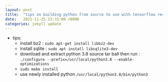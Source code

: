 ```yaml
---
layout: post
title:  "tips on building python from source to use with tensorflow recommender addons"
date:   2021-11-25 23:31:00 +0800
categories: jekyll update
---
```



* tips:
    * install bz2 : ```sudo apt-get install libbz2-dev```
    * install sqlite : ```sudo apt install libsqlite3-dev```
    * download and extract python 3.8 source tar ball then run : ```./configure --prefix=/usr/local/python3.8 --enable-optimizations```
    * ```sudo make install```
    * use newly installed python ```/usr/local/python3.8/bin/python3```



[jekyll-docs]: http://jekyllrb.com/docs/home
[jekyll-gh]:   https://github.com/jekyll/jekyll
[jekyll-talk]: https://talk.jekyllrb.com/
